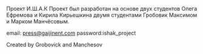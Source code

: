 Проект И.Ш.А.К
Проект был разработан на основе двух студентов Олега Ефремова и Кирила Кирьешкина двумя студентами Гробовик Максимом и Марком Манчёсовым.


email: press@gaijinent.com
password:ishak_project

Created by Grobovick and Manchesov
